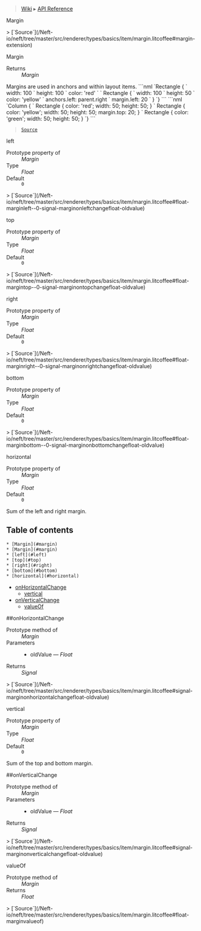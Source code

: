 > [Wiki](Home) ▸ [API Reference](API-Reference)

Margin
<dl></dl>
> [`Source`](/Neft-io/neft/tree/master/src/renderer/types/basics/item/margin.litcoffee#margin-extension)

Margin
<dl><dt>Returns</dt><dd><i>Margin</i></dd></dl>
Margins are used in anchors and within layout items.
```nml
`Rectangle {
`   width: 100
`   height: 100
`   color: 'red'
`
`   Rectangle {
`       width: 100
`       height: 50
`       color: 'yellow'
`       anchors.left: parent.right
`       margin.left: 20
`   }
`}
```
```nml
`Column {
`   Rectangle { color: 'red'; width: 50; height: 50; }
`   Rectangle { color: 'yellow'; width: 50; height: 50; margin.top: 20; }
`   Rectangle { color: 'green'; width: 50; height: 50; }
`}
```

> [`Source`](/Neft-io/neft/tree/master/src/renderer/types/basics/item/margin.litcoffee#margin-margin)

left
<dl><dt>Prototype property of</dt><dd><i>Margin</i></dd><dt>Type</dt><dd><i>Float</i></dd><dt>Default</dt><dd><code>0</code></dd></dl>
> [`Source`](/Neft-io/neft/tree/master/src/renderer/types/basics/item/margin.litcoffee#float-marginleft--0-signal-marginonleftchangefloat-oldvalue)

top
<dl><dt>Prototype property of</dt><dd><i>Margin</i></dd><dt>Type</dt><dd><i>Float</i></dd><dt>Default</dt><dd><code>0</code></dd></dl>
> [`Source`](/Neft-io/neft/tree/master/src/renderer/types/basics/item/margin.litcoffee#float-margintop--0-signal-marginontopchangefloat-oldvalue)

right
<dl><dt>Prototype property of</dt><dd><i>Margin</i></dd><dt>Type</dt><dd><i>Float</i></dd><dt>Default</dt><dd><code>0</code></dd></dl>
> [`Source`](/Neft-io/neft/tree/master/src/renderer/types/basics/item/margin.litcoffee#float-marginright--0-signal-marginonrightchangefloat-oldvalue)

bottom
<dl><dt>Prototype property of</dt><dd><i>Margin</i></dd><dt>Type</dt><dd><i>Float</i></dd><dt>Default</dt><dd><code>0</code></dd></dl>
> [`Source`](/Neft-io/neft/tree/master/src/renderer/types/basics/item/margin.litcoffee#float-marginbottom--0-signal-marginonbottomchangefloat-oldvalue)

horizontal
<dl><dt>Prototype property of</dt><dd><i>Margin</i></dd><dt>Type</dt><dd><i>Float</i></dd><dt>Default</dt><dd><code>0</code></dd></dl>
Sum of the left and right margin.

## Table of contents
    * [Margin](#margin)
    * [Margin](#margin)
    * [left](#left)
    * [top](#top)
    * [right](#right)
    * [bottom](#bottom)
    * [horizontal](#horizontal)
  * [onHorizontalChange](#onhorizontalchange)
    * [vertical](#vertical)
  * [onVerticalChange](#onverticalchange)
    * [valueOf](#valueof)

##onHorizontalChange
<dl><dt>Prototype method of</dt><dd><i>Margin</i></dd><dt>Parameters</dt><dd><ul><li>oldValue — <i>Float</i></li></ul></dd><dt>Returns</dt><dd><i>Signal</i></dd></dl>
> [`Source`](/Neft-io/neft/tree/master/src/renderer/types/basics/item/margin.litcoffee#signal-marginonhorizontalchangefloat-oldvalue)

vertical
<dl><dt>Prototype property of</dt><dd><i>Margin</i></dd><dt>Type</dt><dd><i>Float</i></dd><dt>Default</dt><dd><code>0</code></dd></dl>
Sum of the top and bottom margin.

##onVerticalChange
<dl><dt>Prototype method of</dt><dd><i>Margin</i></dd><dt>Parameters</dt><dd><ul><li>oldValue — <i>Float</i></li></ul></dd><dt>Returns</dt><dd><i>Signal</i></dd></dl>
> [`Source`](/Neft-io/neft/tree/master/src/renderer/types/basics/item/margin.litcoffee#signal-marginonverticalchangefloat-oldvalue)

valueOf
<dl><dt>Prototype method of</dt><dd><i>Margin</i></dd><dt>Returns</dt><dd><i>Float</i></dd></dl>
> [`Source`](/Neft-io/neft/tree/master/src/renderer/types/basics/item/margin.litcoffee#float-marginvalueof)

